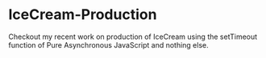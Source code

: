 # IceCream-Production
Checkout my recent work on production of IceCream using the setTimeout function of Pure Asynchronous JavaScript and nothing else.
